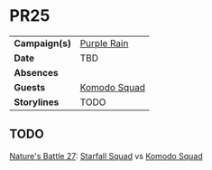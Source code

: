 # PR25

|||
| --- | --- |
| **Campaign(s)** | [Purple Rain](../campaigns/purple-rain.md) | session.2
| **Date** | TBD |
| **Absences** | |
| **Guests** | [Komodo Squad](../organisations/astorrel/squads/komodo-squad.md) |
| **Storylines** | TODO |

## TODO

[Nature's Battle 27](../storylines/natures-battle-27.md): [Starfall Squad](../organisations/astorrel/squads/starfall-squad.md) vs [Komodo Squad](../organisations/astorrel/squads/komodo-squad.md)
